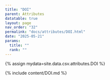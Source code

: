 ```yaml
---
title: "DOI"
parent: Attributes
datatable: true
layout: page
nav_order: "32"
permalink: "docs/attributes/DOI.html"
date: "2025-05-21"
params:
  title: ""
  rank: ""
---
```

{% assign mydata=site.data.csv.attributes.DOI %} 

{% include content/DOI.md %}

